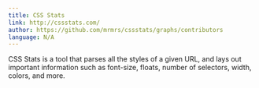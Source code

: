 ```yaml
---
title: CSS Stats
link: http://cssstats.com/
author: https://github.com/mrmrs/cssstats/graphs/contributors
language: N/A
---
```

CSS Stats is a tool that parses all the styles of a given URL, and lays out important information such as font-size, floats, number of selectors, width, colors, and more.